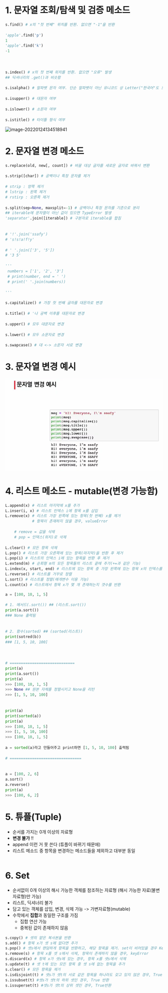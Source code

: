 # 1. 문자열 조회/탐색 및 검증 메소드

```python
s.find() # x의 "첫 번째" 위치를 반환. 없으면 "-1"을 반환

'apple'.find('p')
1
'apple'.find('k')
-1



s.index() # x의 첫 번째 위치를 반환. 없으면 "오류" 발생 
## 딕셔너리의 .get()과 비슷함

s.isalpha() # 알파벳 문자 여부. 단순 알파벳이 아닌 유니코드 상 Letter("한국어"도 포함)

s.isupper() # 대문자 여부

s.islower() # 소문자 여부

s.istitle() # 타이틀 형식 여부

```



![image-20220124134518941](C:\Users\장지선\AppData\Roaming\Typora\typora-user-images\image-20220124134518941.png)



# 2. 문자열 변경 메소드

```python
s.replace(old, new[, count]) # 바꿀 대상 글자를 새로운 글자로 바꿔서 변환

s.strip([char]) # 공백이나 특정 문자를 제거

# strip : 양쪽 제거
# lstrip : 왼쪽 제거
# rstirp : 오른쪽 제거

s.split(sep=None, maxsplit=-1) # 공백이나 특정 문자를 기준으로 분리
## iterable에 문자열이 아닌 값이 있으면 TypeError 발생
'separator'.join([iterable]) # 구분자로 iterable을 합침


# '!'.join('ssafy')
# 's!s!a!f!y'

# ' '.join(['3', '5'])
# '3 5'

'''
 numbers = ['1', '2', '3']
 # print(number, end = ' ')
 # print(' '.join(numbers))

'''

s.capitalize() # 가장 첫 번째 글자를 대문자로 변경

s.title() # '나 공백 이후를 대문자로 변경

s.upper() # 모두 대문자로 변경

s.lower() # 모두 소문자로 변경

s.swapcase() # 대 <-> 소문자 서로 변경
```



# 3. 문자열 변경 예시

![image-20220124140126582](0124_data_structures.assets/image-20220124140126582.png)



# 4. 리스트 메소드 - mutable(변경 가능함)

```python
L.append(x) # 리스트 마지막에 x를 추가
L.inser(i, x) # 리스트 인덱스 i에 항목 x를 삽입
L.remove(x) # 리스트 가장 왼쪽에 있는 항목(첫 번째) x를 제거
			# 항목이 존재하지 않을 경우, valueError
    
    # remove = 값을 삭제 
    # pop = 인덱스(위치)로 삭제

L.clear() # 모든 항목 삭제
L.pop() # 리스트 가장 오른쪽에 있는 항목(마지막)을 반환 후 제거
L.pop(i) # 리스트의 인덱스 i에 있는 항목을 반환 후 제거
L.extend(m) # 순회형 m의 모든 항목들의 리스트 끝에 추가(+=과 같은 기능)
L.index(x, start, end) # 리스트에 있는 항목 중 가장 왼쪽에 있는 항목 x의 인덱스를 반환
L.reverse() # 리스트를 거꾸로 정렬
L.sort() # 리스트를 정렬(매개변수 이용 가능)
L.count(x) # 리스트에서 항목 x가 몇 개 존재하는지 갯수를 반환

```

```python
a = [100, 10, 1, 5]

# 1. 메서드(.sort()) ## (리스트.sort())
print(a.sort())
### None 출력됨


# 2. 함수(sorted) ## (sorted(리스트))
print(sotred(b))
### [1, 5, 10, 100]



# =============================
print(a)
print(a.sort()) 
print(a)
>>> [100, 10, 1, 5]
>>> None ## 원본 자체를 정렬시키고 None을 리턴
>>> [1, 5, 10, 100]


print(a)
print(sorted(a))
print(a)
>>> [100, 10, 1, 5]
>>> [1, 5, 10, 100]
>>> [100, 10, 1, 5]

a = sorted(a)라고 만들어주고 print하면 [1, 5, 10, 100] 출력됨

# ================================


a = [100, 2, 6]
a.sort()
a.reverse()
print(a)
>>> [100, 6, 2]
```



# 5. 튜플(Tuple)

- 순서를 가지는 0개 이상의 자료형
- **변경 불가** !!
- append 이런 거 못 쓴다 (튜플이 바뀌기 때문에)
- 리스트 메소드 중 항목을 변경하는 메소드들을 제외하고 대부분 동일

```python
```





# 6. Set

- 순서없이 0개 이상의 해시 가능한 객체를 참조하는 자료형 (해시 가능한 자료(불변자료형)만 가능)
- 리스트, 딕셔너리 불가
- 담고 있는 객체를 삽입, 변경, 삭제 가능 -> 가변자료형(mutable)
- 수학에서 **집합**과 동일한 구조를 가짐
  - 집합 연산 가능
  - 중복된 값이 존재하지 않음

```python
s.copy() # 셋의 얕은 복사본을 반환
s.add() # 항목 x가 셋 s에 없다면 추가
s.pop() # 셋s에서 랜덤하게 항목을 반환하고, 해당 항목을 제거. set이 비어있을 경우 KeyError
s.remove(s) # 항목 x를 셋 s에서 삭제, 항목이 존재하지 않을 경우, keyError
s.discard(x) # 항목 x가 셋s에 있는 경우, 항목 x를 셋s에서 삭제
s.update(t) # 셋 t에 있는 모든 항목 중 셋 s에 없는 항목을 추가
s.clear() # 모든 항목을 제거
s.isdisjoint(t) # 셋s가 셋t의 서로 같은 항목을 하나라도 갖고 있지 않은 경우, True반환
s.issubset(t) #셋s가 셋t의 하위 셋인 경우, True 반환
s.issuperset(t) #셋s가 셋t의 상위 셋인 경우, True반환
```

